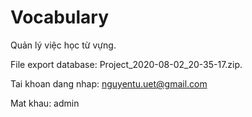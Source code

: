 # Vocabulary
Quản lý việc học từ vựng.

File export database: Project_2020-08-02_20-35-17.zip.

Tai khoan dang nhap: nguyentu.uet@gmail.com

Mat khau: admin
